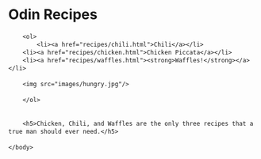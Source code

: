 
<html>
    <head>
        <title>My First Project</title>
        <meta charset="UTF-8">
        <link rel="stylesheet" href="styes/styles.css">
    </head>
    <body>
        <h1>Odin Recipes</h1>
        
        <ol>
            <li><a href="recipes/chili.html">Chili</a></li>
        <li><a href="recipes/chicken.html">Chicken Piccata</a></li>
        <li><a href="recipes/waffles.html"><strong>Waffles!</strong></a></li>
        
        <img src="images/hungry.jpg"/>
        
        </ol>
        
        
        <h5>Chicken, Chili, and Waffles are the only three recipes that a true man should ever need.</h5>
        
    </body>
</html>